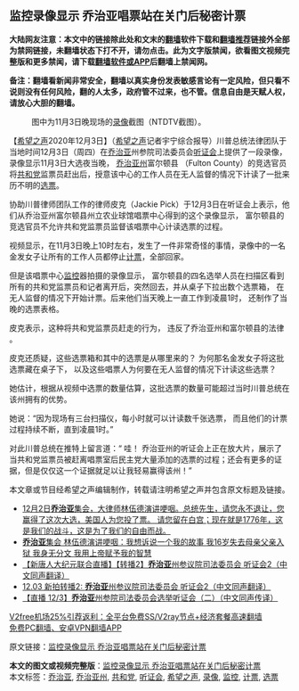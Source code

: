  <h2>监控录像显示 乔治亚唱票站在关门后秘密计票</h2> <p class="notice"><b>大陆网友注意：本文中的链接除此处和文末的<a href="https://github.com/bannedbook/fanqiang" >翻墙</a>软件下载和<a href="https://github.com/killgcd/justmysocks/blob/master/README.md">翻墙推荐</a>链接外全部为禁网链接，未翻墙状态下打不开，请勿点击。此为文字版禁闻，欲看图文视频完整版和更多禁闻，请下载<a href="https://github.com/bannedbook/fanqiang">翻墙软件或APP</a>后翻墙上禁闻网。</p><p>备注：翻墙看新闻非常安全，翻墙以真实身份发表敏感言论有一定风险，但只看不说则没有任何风险，翻的人太多，政府管不过来，也不管。信息自由是天赋人权，请放心大胆的翻墙。</b></p>  <div class="entry"> <figure><figcaption>图中为11月3日晚现场的<a href="https://www.bannedbook.org/bnews/tag/%E5%BD%95%E5%83%8F/" class="st_tag internal_tag" rel="tag" title="标签 录像 下的日志">录像</a>截图（NTDTV截图）。</figcaption></figure> <p>【<span class='wp_keywordlink_affiliate'><a href="https://www.soundofhope.org" title="希望之声" target="_blank">希望之声</a></span>2020年12月3日】（<a href="https://www.bannedbook.org/bnews/tag/%e5%b8%8c%e6%9c%9b%e4%b9%8b%e5%a3%b0/" class="st_tag internal_tag" rel="tag" title="标签 希望之声 下的日志">希望之声</a>记者宇宁综合报导）川普总统法律团队于当地时间12月3日（周四）在<a href="https://www.bannedbook.org/bnews/tag/%E4%B9%94%E6%B2%BB%E4%BA%9A/" class="st_tag internal_tag" rel="tag" title="标签 乔治亚 下的日志">乔治亚</a>州参院司法委员会<a href="https://www.bannedbook.org/bnews/tag/%e5%90%ac%e8%af%81%e4%bc%9a/" class="st_tag internal_tag" rel="tag" title="标签 听证会 下的日志">听证会</a>上提供了一段录像，录像显示11月3日大选夜当晚， <a href="https://www.bannedbook.org/bnews/tag/%e4%b9%94%e6%b2%bb%e4%ba%9a%e5%b7%9e/" class="st_tag internal_tag" rel="tag" title="标签 乔治亚州 下的日志">乔治亚州</a>富尔顿县 （Fulton County）的竞选官员将<a href="https://www.bannedbook.org/bnews/tag/%e5%85%b1%e5%92%8c%e5%85%9a/" class="st_tag internal_tag" rel="tag" title="标签 共和党 下的日志">共和党</a>监票员赶出后，授意该中心的工作人员在无人监督的情况下计读了一批来历不明的<a href="https://www.bannedbook.org/bnews/tag/%E9%80%89%E7%A5%A8/" class="st_tag internal_tag" rel="tag" title="标签 选票 下的日志">选票</a>。</p> <p>协助川普律师团队工作的律师皮克（Jackie Pick）于12月3日在听证会上表示，他们从乔治亚州富尔顿县州立农业球馆唱票中心得到的这个录像显示， 富尔顿县的竞选官员不允许共和党监票员监督该唱票中心计读选票的过程。</p> <p></p> <p></p>  <p>视频显示，在11月3日晚上10时左右，发生了一件非常奇怪的事情，录像中的一名金发女子让所有的工作人员都停止<a href="https://www.bannedbook.org/bnews/tag/%E8%AE%A1%E7%A5%A8/" class="st_tag internal_tag" rel="tag" title="标签 计票 下的日志">计票</a>，全部回家。</p> <p>但是该唱票中心<a href="https://www.bannedbook.org/bnews/tag/%e7%9b%91%e6%8e%a7/" class="st_tag internal_tag" rel="tag" title="标签 监控 下的日志">监控</a>器拍摄的录像显示， 富尔顿县的四名选举人员在扫描区看到所有的共和党监票员和记者离开后，突然回去，并从桌子下拉出数个选票箱， 在无人监督的情况下开始计票。后来他们当天晚上一直工作到凌晨1时， 还制作了当晚的选票表格。</p> <p>皮克表示，这种将共和党监票员赶走的行为， 违反了乔治亚州和富尔顿县的法律 。</p> <p>皮克还质疑，这些选票箱和其中的选票是从哪里来的？ 为何那名金发女子将这批选票藏在桌子下， 以及这些唱票人为何要在无人监督的情况下计读这些选票？</p>  <p>她估计，根据从视频中选票的数量估算，这批选票的数量可能超过当时川普总统在该州拥有的优势。</p> <p>她说：“因为现场有三台扫描仪，每小时就可以计读数千张选票， 而且他们的计票过程持续不断，直到凌晨1时。”</p> <p>对此川普总统在推特上留言道：“ 哇！ 乔治亚州的听证会上正在放大片，展示了当共和党监票员被赶离唱票室后民主党大量添加的选票的过程；还会有更多的证据，但是仅仅这一个证据就足以让我轻易赢得该州！”</p> <p></p>  <p>本文章或节目经希望之声编辑制作，转载请注明希望之声并包含原文标题及链接。</p> <ul class='op-related-articles' title='相关阅读'> <li><a href='https://www.bannedbook.org/bnews/bannedvideo/20201204/1441830.html' target='_blank'>12月2日<b>乔治亚</b>集会，大律师林伍德演讲哽咽。总统先生，请您永不退让，您赢得了这次大选，美国人为您投了票。 请您留在白宫；现在就是1776年，这是我们的战斗，这是为了我们的自由而战。</a></li> <li><a href='https://www.bannedbook.org/bnews/bannedvideo/20201204/1441794.html' target='_blank'><b>乔治亚</b>集会 林伍德演讲哽咽：我想诉说一个我的故事 我16岁失去母亲父亲入狱 我身无分文 我用上帝赋予我的智慧</a></li> <li><a href='https://www.bannedbook.org/bnews/bannedvideo/20201204/1441743.html' target='_blank'>【新唐人大纪元联合直播】【转播2】<b>乔治亚</b>州参议院司法委员会 听证会2（中文同声翻译）</a></li> <li><a href='https://www.bannedbook.org/bnews/bannedvideo/20201204/1441742.html' target='_blank'>12.03 新拍转播2: <b>乔治亚</b>州参议院司法委员会 听证会2（中文同声翻译）</a></li> <li><a href='https://www.bannedbook.org/bnews/bannedvideo/20201204/1441740.html' target='_blank'>【直播 12/3】<b>乔治亚</b>州参院司法委员会选举听证会（二）（中文同声传译）</a></li> </ul> <p class="texttj"> <a href="https://github.com/bannedbook/fanqiang/wiki/V2ray%E6%9C%BA%E5%9C%BA" target="_blank">V2free机场25%引荐返利：全平台免费SS/V2ray节点+经济套餐高速翻墙</a><br/> <a href="https://github.com/bannedbook/fanqiang/wiki/%E7%A6%81%E9%97%BB%E7%BD%91%E5%AE%89%E5%8D%93%E7%BF%BB%E5%A2%99%E6%96%B0%E9%97%BBAPP" target="_blank">免费PC翻墙、安卓VPN翻墙APP</a></p><p>原文链接：<a class="src_link"  href="https://www.soundofhope.org/post/449872" target="_blank">监控录像显示 乔治亚唱票站在关门后秘密计票</a></p><a name='sharetosocial'></a>       <div><b>本文的图文或视频完整版</b>：<a href='https://www.bannedbook.org/bnews/comments/20201204/1441861.html'>监控录像显示 乔治亚唱票站在关门后秘密计票</a></div>  </div><!--END ENTRY--> <div class="postfooter"> <div>本文标签：<a href="https://www.bannedbook.org/bnews/tag/%E4%B9%94%E6%B2%BB%E4%BA%9A/" rel="tag">乔治亚</a>, <a href="https://www.bannedbook.org/bnews/tag/%e4%b9%94%e6%b2%bb%e4%ba%9a%e5%b7%9e/" rel="tag">乔治亚州</a>, <a href="https://www.bannedbook.org/bnews/tag/%e5%85%b1%e5%92%8c%e5%85%9a/" rel="tag">共和党</a>, <a href="https://www.bannedbook.org/bnews/tag/%e5%90%ac%e8%af%81%e4%bc%9a/" rel="tag">听证会</a>, <a href="https://www.bannedbook.org/bnews/tag/%e5%b8%8c%e6%9c%9b%e4%b9%8b%e5%a3%b0/" rel="tag">希望之声</a>, <a href="https://www.bannedbook.org/bnews/tag/%E5%BD%95%E5%83%8F/" rel="tag">录像</a>, <a href="https://www.bannedbook.org/bnews/tag/%e7%9b%91%e6%8e%a7/" rel="tag">监控</a>, <a href="https://www.bannedbook.org/bnews/tag/%E8%AE%A1%E7%A5%A8/" rel="tag">计票</a>, <a href="https://www.bannedbook.org/bnews/tag/%E9%80%89%E7%A5%A8/" rel="tag">选票</a></div>  </div><!--END POSTFOOTER--> 